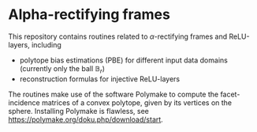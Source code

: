 # Alpha-rectifying frames

This repository contains routines related to $\alpha$-rectifying frames and ReLU-layers, including

- polytope bias estimations (PBE) for different input data domains (currently only the ball $\mathbb{B}_r$)
- reconstruction formulas for injective ReLU-layers

The routines make use of the software Polymake to compute the facet-incidence matrices of a convex polytope, given by its vertices on the sphere. Installing Polymake is flawless, see https://polymake.org/doku.php/download/start. 
